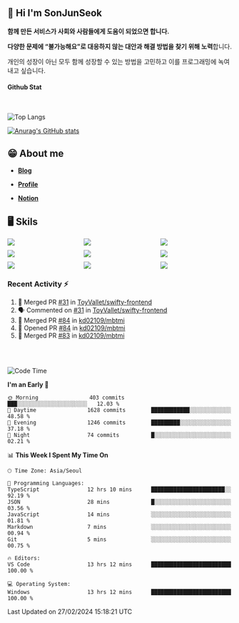 ## 👋 Hi I'm SonJunSeok

**함께 만든 서비스가 사회와 사람들에게 도움이 되었으면 합니다.** 

**다양한 문제에 “불가능해요”로 대응하지 않는 대안과 해결 방법을 찾기 위해 노력**합니다. 

개인의 성장이 아닌 모두 함께 성장할 수 있는 방법을 고민하고 이를 프로그래밍에 녹여내고 싶습니다.

#### Github Stat
<div style="margin-top:50px;">

![Top Langs](https://github-readme-stats.vercel.app/api/top-langs/?username=kd02109&layout=compact&bg_color=dbf4ff&title_color=67adcc&text_color=67adcc&hide_border=true&show_icons=true&icon_color=67adcc&rank_icon=github&count_private=true&card_width=400px&card_height=300px)

[![Anurag's GitHub stats](https://github-readme-stats.vercel.app/api?username=kd02109&bg_color=dbf4ff&title_color=67adcc&text_color=67adcc&hide_border=true&show_icons=true&icon_color=67adcc&rank_icon=github&count_private=true&card_width=250px)](https://github.com/anuraghazra/github-readme-stats)


</div>



## 😁 About me
-  <a href="https://sonblog.vercel.app/" target="_blank"><strong>Blog</strong></a>

-  <a href="https://nostalgic-marquis-7af.notion.site/Frontend-Engineer-ec9b6e38c7824e7fb7f6fca4fc8564a5?pvs=74" target="_blank"><strong>Profile</strong></a>

-  <a href="https://nostalgic-marquis-7af.notion.site/Front-End-f0f3b7fcec3045c482c1cd33dfcf2abc?pvs=74" target="_blank"><strong>Notion</strong></a>

## 🖥️ Skils


<div style="display:grid; grid-template-rows:repeat(3, 1fr); grid-template-columns:repeat(3, 1fr); gap:10px">
  <img src="https://img.shields.io/badge/javascript-F7DF1E?style=flat-square&logo=javascript&logoColor=black"> 
  <img src="https://img.shields.io/badge/typescript-3178C6?style=flat-square&logo=typescript&logoColor=white"/>
  <img src="https://img.shields.io/badge/react-61DAFB?style=flat-square&logo=react&logoColor=black"/>
  <img src="https://img.shields.io/badge/redux-764ABC?style=flat-square&logo=redux&logoColor=white"/>
  <img src="https://img.shields.io/badge/styledcomponents-DB7093?style=flat-square&logo=styledcomponents&logoColor=white"/>
  <img src="https://img.shields.io/badge/tailwindcss-06B6D4?style=flat-square&logo=tailwindcss&logoColor=white"/>
  <img src="https://img.shields.io/badge/reactquery-FF4154?style=flat-square&logo=reactquery&logoColor=white"/>
  <img src="https://img.shields.io/badge/Next.js-B4B4DC?style=flat&logo=Next.js&logoColor=black"/>
  <img src="https://img.shields.io/badge/reactrouter-CA4245?style=flat-square&logo=reactrouter&logoColor=white"/>
</div>

### Recent Activity :zap:
<!--START_SECTION:activity-->
1. 🎉 Merged PR [#31](https://github.com/ToyVallet/swifty-frontend/pull/31) in [ToyVallet/swifty-frontend](https://github.com/ToyVallet/swifty-frontend)
2. 🗣 Commented on [#31](https://github.com/ToyVallet/swifty-frontend/pull/31#issuecomment-1966290871) in [ToyVallet/swifty-frontend](https://github.com/ToyVallet/swifty-frontend)
3. 🎉 Merged PR [#84](https://github.com/kd02109/mbtmi/pull/84) in [kd02109/mbtmi](https://github.com/kd02109/mbtmi)
4. 💪 Opened PR [#84](https://github.com/kd02109/mbtmi/pull/84) in [kd02109/mbtmi](https://github.com/kd02109/mbtmi)
5. 🎉 Merged PR [#83](https://github.com/kd02109/mbtmi/pull/83) in [kd02109/mbtmi](https://github.com/kd02109/mbtmi)
<!--END_SECTION:activity-->

<br/>
<br/>

<!--START_SECTION:waka-->
![Code Time](http://img.shields.io/badge/Code%20Time-1%2C517%20hrs-blue)

**I'm an Early 🐤** 

```text
🌞 Morning                403 commits         ███░░░░░░░░░░░░░░░░░░░░░░   12.03 % 
🌆 Daytime                1628 commits        ████████████░░░░░░░░░░░░░   48.58 % 
🌃 Evening                1246 commits        █████████░░░░░░░░░░░░░░░░   37.18 % 
🌙 Night                  74 commits          █░░░░░░░░░░░░░░░░░░░░░░░░   02.21 % 
```


📊 **This Week I Spent My Time On** 

```text
🕑︎ Time Zone: Asia/Seoul

💬 Programming Languages: 
TypeScript               12 hrs 10 mins      ███████████████████████░░   92.19 % 
JSON                     28 mins             █░░░░░░░░░░░░░░░░░░░░░░░░   03.56 % 
JavaScript               14 mins             ░░░░░░░░░░░░░░░░░░░░░░░░░   01.81 % 
Markdown                 7 mins              ░░░░░░░░░░░░░░░░░░░░░░░░░   00.94 % 
Git                      5 mins              ░░░░░░░░░░░░░░░░░░░░░░░░░   00.75 % 

🔥 Editors: 
VS Code                  13 hrs 12 mins      █████████████████████████   100.00 % 

💻 Operating System: 
Windows                  13 hrs 12 mins      █████████████████████████   100.00 % 
```


 Last Updated on 27/02/2024 15:18:21 UTC
<!--END_SECTION:waka-->
